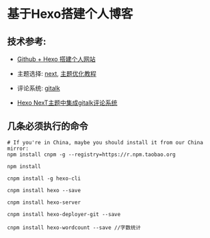 # 基于Hexo搭建个人博客

## 技术参考:
- [Github + Hexo 搭建个人网站](https://zhuanlan.zhihu.com/p/26625249)

- 主题选择: [next](https://github.com/iissnan/hexo-theme-next), [主题优化教程](http://shenzekun.cn/hexo%E7%9A%84next%E4%B8%BB%E9%A2%98%E4%B8%AA%E6%80%A7%E5%8C%96%E9%85%8D%E7%BD%AE%E6%95%99%E7%A8%8B.html)

- 评论系统: [gitalk](https://github.com/gitalk/gitalk)

- [Hexo NexT主题中集成gitalk评论系统](https://asdfv1929.github.io/2018/01/20/gitalk/)

## 几条必须执行的命令
```
# If you're in China, maybe you should install it from our China mirror:
npm install cnpm -g --registry=https://r.npm.taobao.org

npm install

cnpm install -g hexo-cli 

cnpm install hexo --save

cnpm install hexo-server

cnpm install hexo-deployer-git --save

cnpm install hexo-wordcount --save //字数统计
```
